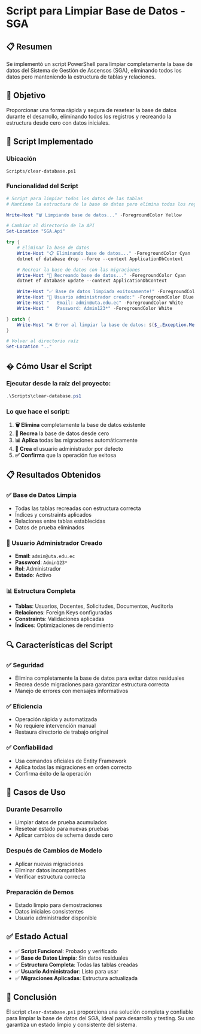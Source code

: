 # Script para Limpiar Base de Datos - SGA

## 📋 Resumen

Se implementó un script PowerShell para limpiar completamente la base de datos del Sistema de Gestión de Ascensos (SGA), eliminando todos los datos pero manteniendo la estructura de tablas y relaciones.

## 🎯 Objetivo

Proporcionar una forma rápida y segura de resetear la base de datos durante el desarrollo, eliminando todos los registros y recreando la estructura desde cero con datos iniciales.

## 🔧 Script Implementado

### Ubicación

```
Scripts/clear-database.ps1
```

### Funcionalidad del Script

```powershell
# Script para limpiar todos los datos de las tablas
# Mantiene la estructura de la base de datos pero elimina todos los registros

Write-Host "🗑️ Limpiando base de datos..." -ForegroundColor Yellow

# Cambiar al directorio de la API
Set-Location "SGA.Api"

try {
    # Eliminar la base de datos
    Write-Host "📋 Eliminando base de datos..." -ForegroundColor Cyan
    dotnet ef database drop --force --context ApplicationDbContext

    # Recrear la base de datos con las migraciones
    Write-Host "🔄 Recreando base de datos..." -ForegroundColor Cyan
    dotnet ef database update --context ApplicationDbContext

    Write-Host "✅ Base de datos limpiada exitosamente!" -ForegroundColor Green
    Write-Host "🔑 Usuario administrador creado:" -ForegroundColor Blue
    Write-Host "   Email: admin@uta.edu.ec" -ForegroundColor White
    Write-Host "   Password: Admin123*" -ForegroundColor White

} catch {
    Write-Host "❌ Error al limpiar la base de datos: $($_.Exception.Message)" -ForegroundColor Red
}

# Volver al directorio raíz
Set-Location ".."
```

## � Cómo Usar el Script

### Ejecutar desde la raíz del proyecto:

```powershell
.\Scripts\clear-database.ps1
```

### Lo que hace el script:

1. **🗑️ Elimina** completamente la base de datos existente
2. **🔄 Recrea** la base de datos desde cero
3. **📊 Aplica** todas las migraciones automáticamente
4. **👤 Crea** el usuario administrador por defecto
5. **✅ Confirma** que la operación fue exitosa

## 📋 Resultados Obtenidos

### ✅ Base de Datos Limpia

- Todas las tablas recreadas con estructura correcta
- Índices y constraints aplicados
- Relaciones entre tablas establecidas
- Datos de prueba eliminados

### 🔑 Usuario Administrador Creado

- **Email**: `admin@uta.edu.ec`
- **Password**: `Admin123*`
- **Rol**: Administrador
- **Estado**: Activo

### 📊 Estructura Completa

- **Tablas**: Usuarios, Docentes, Solicitudes, Documentos, Auditoría
- **Relaciones**: Foreign Keys configuradas
- **Constraints**: Validaciones aplicadas
- **Índices**: Optimizaciones de rendimiento

## 🔍 Características del Script

### ✅ Seguridad

- Elimina completamente la base de datos para evitar datos residuales
- Recrea desde migraciones para garantizar estructura correcta
- Manejo de errores con mensajes informativos

### ✅ Eficiencia

- Operación rápida y automatizada
- No requiere intervención manual
- Restaura directorio de trabajo original

### ✅ Confiabilidad

- Usa comandos oficiales de Entity Framework
- Aplica todas las migraciones en orden correcto
- Confirma éxito de la operación

## 🎯 Casos de Uso

### Durante Desarrollo

- Limpiar datos de prueba acumulados
- Resetear estado para nuevas pruebas
- Aplicar cambios de schema desde cero

### Después de Cambios de Modelo

- Aplicar nuevas migraciones
- Eliminar datos incompatibles
- Verificar estructura correcta

### Preparación de Demos

- Estado limpio para demostraciones
- Datos iniciales consistentes
- Usuario administrador disponible

## ✅ Estado Actual

- ✅ **Script Funcional**: Probado y verificado
- ✅ **Base de Datos Limpia**: Sin datos residuales
- ✅ **Estructura Completa**: Todas las tablas creadas
- ✅ **Usuario Administrador**: Listo para usar
- ✅ **Migraciones Aplicadas**: Estructura actualizada

## 📝 Conclusión

El script `clear-database.ps1` proporciona una solución completa y confiable para limpiar la base de datos del SGA, ideal para desarrollo y testing. Su uso garantiza un estado limpio y consistente del sistema.
